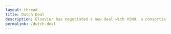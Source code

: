```yaml
---
layout: thread
title: Dutch Deal
description: Elsevier has negotiated a new deal with VSNU, a consortia of Dutch Universities. This new type of deal combines content with data analytics in a novel way. Signing the deal represents an insidious precedent for the academic community, and we're following the impacts.
permalink: /dutch-deal
---
```


